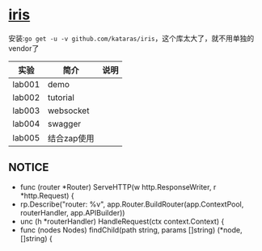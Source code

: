 # [iris](https://github.com/kataras/iris)
安装:`go get -u -v github.com/kataras/iris`，这个库太大了，就不用单独的vendor了

|实验|简介|说明|
|---|---|---|
|lab001|demo| |
|lab002|tutorial| |
|lab003|websocket| |
|lab004|swagger| |
|lab005|结合zap使用| |

## NOTICE
 - func (router *Router) ServeHTTP(w http.ResponseWriter, r *http.Request) {
 - rp.Describe("router: %v", app.Router.BuildRouter(app.ContextPool, routerHandler, app.APIBuilder))
 - unc (h *routerHandler) HandleRequest(ctx context.Context) {
 - func (nodes Nodes) findChild(path string, params []string) (*node, []string) {
